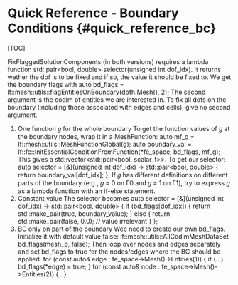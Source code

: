 # Quick Reference - Boundary Conditions {#quick_reference_bc}

[TOC]


FixFlaggedSolutionComponents (in both versions) requires a lambda function std::pair<bool,
double> selector(unsigned int dof_idx). It returns wether the dof is to be fixed and if so, the
value it should be fixed to.
We get the boundary flags with
auto bd_flags = lf::mesh::utils::flagEntitiesOnBoundary(dofh.Mesh(), 2);
The second argument is the codim of entities we are interested in. To fix all dofs on the boundary
(including those associated with edges and cells), give no second argument.
1. One function 𝑔 for the whole boundary
To get the function values of 𝑔 at the boundary nodes, wrap it in a MeshFunction:
auto mf_g = lf::mesh::utils::MeshFunctionGlobal(g);
auto boundary_val =
lf::fe::InitEssentialConditionFromFunction(*fe_space, bd_flags, mf_g);
This gives a std::vector<std::pair<bool, scalar_t>>. To get our selector:
auto selector = [&](unsigned int dof_idx) -> std::pair<bool, double> {
return boundary_val[dof_idx];
};
If 𝑔 has diﬀerent definitions on diﬀerent parts of the boundary (e.g., 𝑔 = 0 on Γ0 and 𝑔 = 1 on
Γ1), try to express 𝑔 as a lambda function with an if-else statement.
1. Constant value
The selector becomes
auto selector = [&](unsigned int dof_idx) -> std::pair<bool, double> {
if (bd_flags[dof_idx]) {
return std::make_pair(true, boundary_value);
} else {
return std::make_pair(false, 0.0); // value irrelevant
}
};
1. BC only on part of the boundary
Wee need to create our own bd_flags. Initialize it with default value false:
lf::mesh::utils::AllCodimMeshDataSet<bool> bd_flags(mesh_p, false);
Then loop over nodes and edges separately and set bd_flags to true for the nodes/edges where
the BC should be applied.
for (const auto& edge : fe_space->Mesh()->Entities(1)) {
if (...) bd_flags(*edge) = true;
}
for (const auto& node : fe_space->Mesh()->Entities(2)) {...}
